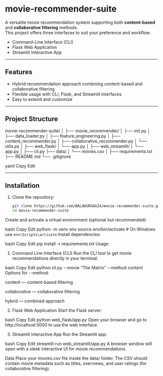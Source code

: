 # movie-recommender-suite

A versatile movie recommendation system supporting both **content-based** and **collaborative filtering** methods.  
This project offers three interfaces to suit your preference and workflow:  
- Command-Line Interface (CLI)  
- Flask Web Application  
- Streamlit Interactive App   

---

## Features

- Hybrid recommendation approach combining content-based and collaborative filtering  
- Flexible usage with CLI, Flask, and Streamlit interfaces  
- Easy to extend and customize  

---

## Project Structure

movie-recommender-suite/
│
├── movie_recommender/
│ ├── init.py
│ ├── data_loader.py
│ ├── feature_engineering.py
│ ├── content_recommender.py
│ ├── collaborative_recommender.py
│ └── utils.py
│
├── web_flask/
│ └── app.py
│
├── web_streamlit/
│ └── app.py
│
├── cli.py
├── data/
│ └── movies.csv
│
├── requirements.txt
├── README.md
└── .gitignore

yaml
Copy
Edit

---

## Installation

1. Clone the repository:

   ```bash
   git clone https://github.com/BALADURGAG24/movie-recommender-suite.git
   cd movie-recommender-suite
Create and activate a virtual environment (optional but recommended):

bash
Copy
Edit
python -m venv env
source env/bin/activate    # On Windows use `env\Scripts\activate`
Install dependencies:

bash
Copy
Edit
pip install -r requirements.txt
Usage
1. Command Line Interface (CLI)
Run the CLI tool to get movie recommendations directly in your terminal:

bash
Copy
Edit
python cli.py --movie "The Matrix" --method content
Options for --method:

content — content-based filtering

collaborative — collaborative filtering

hybrid — combined approach

2. Flask Web Application
Start the Flask server:

bash
Copy
Edit
python web_flask/app.py
Open your browser and go to http://localhost:5000 to use the web interface.

3. Streamlit Interactive App
Run the Streamlit app:

bash
Copy
Edit
streamlit run web_streamlit/app.py
A browser window will open with a sleek interactive UI for movie recommendations.

Data
Place your movies.csv file inside the data/ folder.
The CSV should contain movie metadata such as titles, overviews, and user ratings (for collaborative filtering).

